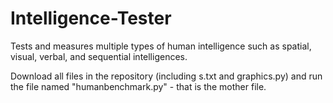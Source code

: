 # Intelligence-Tester
Tests and measures multiple types of human intelligence such as spatial, visual, verbal, and sequential intelligences. 


Download all files in the repository (including s.txt and graphics.py) and run the file named "humanbenchmark.py" - that is the mother file.

